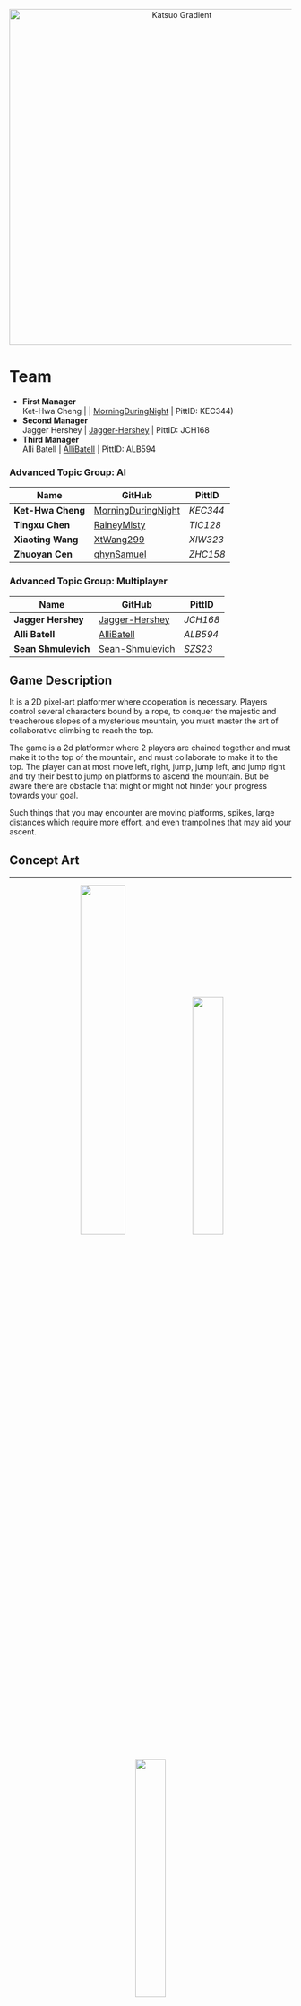 <p align="center">
    <img src="https://shmul.dev/assets/katsuo.png" width="600" alt="Katsuo Gradient" />
</p>

# Team
- **First Manager**  
Ket-Hwa Cheng | | [MorningDuringNight](https://github.com/MorningDuringNight) | PittID: KEC344)
- **Second Manager**  
Jagger Hershey | [Jagger-Hershey](https://github.com/Jagger-Hershey) | PittID: JCH168
- **Third Manager**  
Alli Batell | [AlliBatell](https://github.com/AlliBatell) | PittID: ALB594

### Advanced Topic Group: AI
| Name              | GitHub                                                      | PittID   |
| ----------------- | ----------------------------------------------------------- | -------- |
| **Ket-Hwa Cheng** | [MorningDuringNight](https://github.com/MorningDuringNight) | *KEC344* |
| **Tingxu Chen**   | [RaineyMisty](https://github.com/RaineyMisty)               | *TIC128* |
| **Xiaoting Wang** | [XtWang299](https://github.com/XtWang299)                   | *XIW323* |
| **Zhuoyan Cen**   | [qhynSamuel](https://github.com/qhynSamuel)                 | *ZHC158* |

### Advanced Topic Group: Multiplayer
| Name                | GitHub                                                | PittID   |
| ------------------- | ----------------------------------------------------- | -------- |
| **Jagger Hershey**  | [Jagger-Hershey](https://github.com/Jagger-Hershey)   | *JCH168* |
| **Alli Batell**     | [AlliBatell](https://github.com/AlliBatell)           | *ALB594* |
| **Sean Shmulevich** | [Sean-Shmulevich](https://github.com/Sean-Shmulevich) | *SZS23*  |

## Game Description
It is a 2D pixel-art platformer where cooperation is necessary. Players control several characters bound by a rope, to conquer the majestic and treacherous slopes of a mysterious mountain, you must master the art of collaborative climbing to reach the top.

The game is a 2d platformer where 2 players are chained together and must make it to the top of the mountain, and must collaborate to make it to the top. The player can at most move left, right, jump, jump left, and jump right and try their best to jump on platforms to ascend the mountain. But be aware there are obstacle that might or might not hinder your progress towards your goal.

Such things that you may encounter are moving platforms, spikes, large distances which require more effort, and even trampolines that may aid your ascent. 

## Concept Art 
---
<p align="center">
  <img src="https://github.com/user-attachments/assets/37e76089-c64b-4bda-ba48-b0f3b335bc07" width="40%" />
  <img src="https://github.com/user-attachments/assets/3d582d10-5948-4b25-a33e-1673e10fc0c4" width="33%" />
  <img src="https://github.com/user-attachments/assets/06c7c7c6-2263-4f06-9ee6-7f125cee44ec" width="33%" />
</p>

## Advanced Topics

### Ai
main implementation: AI created should be a Q learning model focused as a cooperative player for platforming, using a behavior tree to solve jumping. We are using a Q learning model since it is a state based learning algorithm which we can trim branches that do not meet specifications. How we will reward the AI is by adding coins to the map as both a reward to the players and a reward for the bot. These coins are completely optional otherwise. 

Q type learning while slow can provide a rather comprehensive learning algorithm option with it's use as 2 players, thereby allowing the AI to learn independently and treat the other AI as just background variables.

### Multiplayer
- **Client server model**
	- server should have the same codebase which would be running / simulating the game. 
	- information that will be sent should be player positions, and getting that information flowing for communication between the clients and the server. The server should communicate with client to give other player position and be able to display on the screens where the other player has been moved.
- **Lag compensation**
	- packet loss can disrupt synchronization between client and server. Our strategy depends on the duration of loss:
		- **Short (<200ms)** – Prediction: Client predicts movement/actions locally, server later corrects small errors. Keeps gameplay responsive.
		- **Long (>1s)** – Resync or Timeout: Prediction fails, client is disconnected/ghosted until stable.

## Midterm Goals

- [ ] **Ai**
  AI can move character it controls left, right, up, jump right, left jump. Meaning that at least the implementation for AI to interact with an environment is plausible and that while the decision tree itself may not be functional, it means that it can interact with the game world without learning yet.
- [ ] **Multiplayer**  
  Connect to a host client and both client and server can send and receive packages on both ends.
- [ ] **Maps**  
  1st map platforms, moving platform, sidewall collision. Players can land on or hit the side of each of these objects and it should have hit detection such that players will not go through these objects these will be 2 vertical screens, defined as being unable to see anything from the previous screen.
- [ ] **Rope Implementation**  
  - Rope physics slack, The rope implementation displays similar real world rope physics in terms of visual aesthetics, meaning the rope will be tight when farther away and grow loose when near.  
  - Rope prevents players from moving a set distance apart from each other, this is based off the character position relative to each other.
- [ ] **Camera Movement**  
  A 2d camera that shows the general location of where characters on the screen and tracks as they move up and down on the screen, in a general location. There is no Left and right tracking.
- [ ] **Player Movement** 
  Jump left, right, up, moving left and right from farther distances will have added momentum for greater velocity if direction has been constant.

## Final Goals

- [ ] **AI**  
  Two AI can play together and are able to be maneuver to at least 1 platforms from the ground on their own proving partial training - 5%
- [ ] **AI**  
  Two AI can play together and are able to be maneuver to at least 2 platforms from the ground on their own proving partial training - 7%
- [ ] **AI**  
  Two AI can play together and are able to be maneuver to at least 3 platforms from the ground on their own proving partial training - 8%
- [ ] **Multiplayer**  
  At least 2 players can connect to the game and be able to play together, with the ability to coordinate with the other outloud and complete the map. - 20%
- [ ] **Completed Map**  
  With moving platforms, hazards (spikes or trampoline) and standard platforms until reaching the top of the map. Spike implementation will cause instant game over, trampoline will give a jump boost to the player upon contact with the trampoline, and standard platforms are standing grounds. - 10%
- [ ] **Completed Map**  
  The amount of these platforms with or without any hazards will be 30 platforms. - 5%
- [ ] **Movement**  
  Able to jump and walk on platforms - 5%
- [ ] **Movement**  
  Jump off the other player character - 5%
- [ ] **Movement**  
  Wall jump once off walls - 5%
- [ ] **One Time Ability**  
  The players each get one time ability to put down a platform next to a wall which they can stand on. This platform exists for 10 real life seconds and will disappear once time has elapsed. - 5%
- [ ] **Finish**  
  Players finishing the first map achieve a completion screen - 5%

## Stretch Goals

- [ ] **Leaderboard**  
  We will have a leaderboard that saves the top 10 ten highest scores a player has scored, as well as if they achieved the score with ai or a different player. Allowing for a quick refrence for highest point climbed to.
- [ ] **Enemy**  
  We will have an enemy that starts from the top of the screen and falls straight down, targeting to hit player, these enemies will track where player characters are located and fall directly down like a Thamp from Mario, but not come back up.
